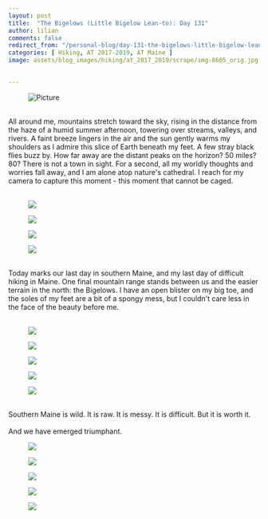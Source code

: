 ```yaml
---
layout: post  
title:  "The Bigelows (Little Bigelow Lean-to): Day 131"  
author: lilian  
comments: false  
redirect_from: "/personal-blog/day-131-the-bigelows-little-bigelow-lean-to/"
categories: [ Hiking, AT 2017-2019, AT Maine ] 
image: assets/blog_images/hiking/at_2017_2019/scrape/img-8605_orig.jpg
                  

---
```


<figure><img src="{{site.baseurl}}/assets/blog_images/hiking/at_2017_2019/scrape/img-8573_1_orig.jpg" alt="Picture" style="width:auto;max-width:100%"></figure>

<a></a><br>All around me, mountains stretch toward the sky, rising in the distance from the haze of a humid summer afternoon, towering over streams, valleys, and rivers. A faint breeze lingers in the air and the sun gently warms my shoulders as I admire this slice of Earth beneath my feet. A few stray black flies buzz by. How far away are the distant peaks on the horizon? 50 miles? 80? There is not a town in sight. For a second, all my worldly thoughts and worries fall away, and I am alone atop nature's cathedral. I reach for my camera to capture this moment - this moment that cannot be caged.<br><br>

<figure><img src="{{site.baseurl}}/assets/blog_images/hiking/at_2017_2019/scrape/img-8574_orig.jpg" ></figure>

<figure><img src="{{site.baseurl}}/assets/blog_images/hiking/at_2017_2019/scrape/img-8580_orig.jpg" ></figure>

<figure><img src="{{site.baseurl}}/assets/blog_images/hiking/at_2017_2019/scrape/img-8582_orig.jpg" ></figure>

<figure><img src="{{site.baseurl}}/assets/blog_images/hiking/at_2017_2019/scrape/img-8583_orig.jpg" ></figure>

<a></a><br>Today marks our last day in southern Maine, and my last day of difficult hiking in Maine. One final mountain range stands between us and the easier terrain in the north: the Bigelows. I have an open blister on my big toe, and the soles of my feet are a bit of a spongy mess, but I couldn't care less in the face of the beauty before me.<br><br>

<figure><img src="{{site.baseurl}}/assets/blog_images/hiking/at_2017_2019/scrape/img-8586_orig.jpg" ></figure>

<figure><img src="{{site.baseurl}}/assets/blog_images/hiking/at_2017_2019/scrape/img-8587_orig.jpg" ></figure>

<figure><img src="{{site.baseurl}}/assets/blog_images/hiking/at_2017_2019/scrape/img-8590_orig.jpg" ></figure>

<figure><img src="{{site.baseurl}}/assets/blog_images/hiking/at_2017_2019/scrape/img-8600_orig.jpg" ></figure>

<figure><img src="{{site.baseurl}}/assets/blog_images/hiking/at_2017_2019/scrape/img-8605_orig.jpg" ></figure>

<a></a><br>Southern Maine is wild. It is raw. It is messy. It is difficult. But it is worth it.<br><br>And we have emerged triumphant.<br>

<figure><img src="{{site.baseurl}}/assets/blog_images/hiking/at_2017_2019/scrape/img-8607_orig.jpg" ></figure>

<figure><img src="{{site.baseurl}}/assets/blog_images/hiking/at_2017_2019/scrape/img-8611_orig.jpg" ></figure>

<figure><img src="{{site.baseurl}}/assets/blog_images/hiking/at_2017_2019/scrape/img-8612_orig.jpg" ></figure>

<figure><img src="{{site.baseurl}}/assets/blog_images/hiking/at_2017_2019/scrape/img-8617_orig.jpg" ></figure>

<figure><img src="{{site.baseurl}}/assets/blog_images/hiking/at_2017_2019/scrape/img-9521_9_orig.jpg" ></figure>